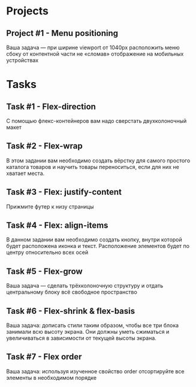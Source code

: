 # Projects
## Project #1 - Menu positioning
Ваша задача — при ширине viewport от 1040px расположить меню сбоку от контентной части не «сломав» отображение на мобильных устройствах
# Tasks
## Task #1 - Flex-direction
С помощью флекс-контейнеров вам надо сверстать двухколоночный макет

## Task #2 - Flex-wrap
В этом задании вам необходимо создать вёрстку для самого простого каталога товаров и научить товары переноситься, если для них не хватает места.

## Task #3 - Flex: justify-content
Прижмите футер к низу страницы

## Task #4 - Flex: align-items
В данном задании вам необходимо создать кнопку, внутри которой будет расположена иконка и текст. Расположение элементов будет по центру относительно всех осей

## Task #5 - Flex-grow
Ваша задача — сделать трёхколоночную структуру и отдать центральному блоку всё свободное пространство

## Task #6 - Flex-shrink & flex-basis
Ваша задача: дописать стили таким образом, чтобы все три блока занимали всю высоту экрана. Они должны уметь сжиматься и увеличиваться в зависимости от текущей высоты экрана.

## Task #7 - Flex order
Ваша задача: используя изученное свойство order отсортируйте все элементы в необходимом порядке
